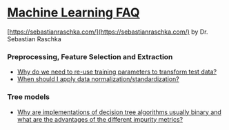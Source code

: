 # [Machine Learning FAQ](https://sebastianraschka.com/faq/index.html#general-questions-about-machine-learning-and-data-science)
[https://sebastianraschka.com/](https://sebastianraschka.com/)
by Dr. Sebastian Raschka
### Preprocessing, Feature Selection and Extraction
* [Why do we need to re-use training parameters to transform test data?](https://sebastianraschka.com/faq/docs/scale-training-test.html)
* [When should I apply data normalization/standardization?](https://sebastianraschka.com/faq/docs/when-to-standardize.html)
### Tree models
* [Why are implementations of decision tree algorithms usually binary and what are the advantages of the different impurity metrics?](https://sebastianraschka.com/faq/docs/decision-tree-binary.html)
